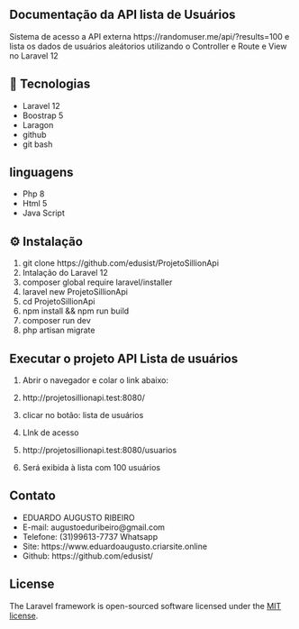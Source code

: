
## Documentação da API lista de Usuários

<p>Sistema de acesso a API externa https://randomuser.me/api/?results=100 e lista os dados de usuários aleátorios utilizando o Controller e Route e View no Laravel 12</p>

## 🚀 Tecnologias

<ul>
    <li>Laravel 12</li>
    <li>Boostrap 5</li>
    <li>Laragon</li>
    <li>github</li>
    <li>git bash</li>
</ul>

## linguagens
<ul>
    <li>Php 8</li>
    <li>Html 5</li>
    <li>Java Script</li>
</ul>

## ⚙️ Instalação

<ol>
    <li>git clone https://github.com/edusist/ProjetoSillionApi</li>
    <li>Intalação do Laravel 12</li>
    <li>composer global require laravel/installer</li>
    <li>laravel new ProjetoSillionApi</li>
    <li>cd ProjetoSillionApi</li>
    <li>npm install && npm run build</li>
    <li>composer run dev</li>
    <li>php artisan migrate</li>
</ol>

## Executar o projeto API Lista de usuários
<ol>
    <li><p>Abrir o navegador e colar o link abaixo:</li></p>
    <li><p>http://projetosillionapi.test:8080/</li></p>
    <li><p>clicar no botão: lista de usuários </li></p>
    <li><p>LInk de acesso</li></p>
    <li><p>http://projetosillionapi.test:8080/usuarios</li></p>
    <li><p>Será exibida à lista com 100 usuários</li></p>
</ol>

## Contato
<ul>
    <li>EDUARDO AUGUSTO RIBEIRO</li>
    <li>E-mail: augustoeduribeiro@gmail.com</li>
    <li>Telefone: (31)99613-7737 Whatsapp</li>
    <li>Site: https://www.eduardoaugusto.criarsite.online</li>
    <li> Github: https://github.com/edusist/</li>
</ul>

## License

The Laravel framework is open-sourced software licensed under the [MIT license](https://opensource.org/licenses/MIT).
